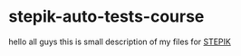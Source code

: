 # stepik-auto-tests-course

hello all guys this is small description of my files for [STEPIK](https://stepik.org/course/575/syllabus)
